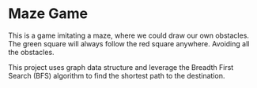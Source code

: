# Maze Game

This is a game imitating a maze, where we could draw our own obstacles. The green square will always follow the red square anywhere. Avoiding all the obstacles.

This project uses graph data structure and leverage the Breadth First Search (BFS) algorithm to find the shortest path to the destination.